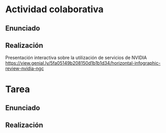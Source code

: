 # Actividad colaborativa
## Enunciado

## Realización
Presentación interactiva sobre la utilización de servicios de NVIDIA
https://view.genial.ly/5fa05149b208150d1b1b1d34/horizontal-infographic-review-nvidia-ngc

# Tarea
## Enunciado

## Realización
